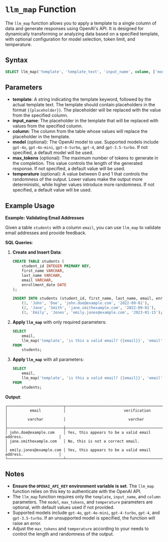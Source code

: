 # `llm_map` Function

The `llm_map` function allows you to apply a template to a single column of data and generate responses using OpenAI's API. It is designed for dynamically transforming or analyzing data based on a specified template, with optional configuration for model selection, token limit, and temperature.

## Syntax

```sql
SELECT llm_map('template', 'template_text', 'input_name', column, ['model', 'model_name'], ['max_tokens', token_count], ['temperature', temp_value]) AS result FROM table;
```

## Parameters

- **template**: A string indicating the template keyword, followed by the actual template text. The template should contain placeholders in the format `{{placeholder}}`. The placeholder will be replaced with the value from the specified column.
- **input_name**: The placeholder in the template that will be replaced with values from the specified column.
- **column**: The column from the table whose values will replace the placeholder in the template.
- **model** (optional): The OpenAI model to use. Supported models include `gpt-4o`, `gpt-4o-mini`, `gpt-4-turbo`, `gpt-4`, and `gpt-3.5-turbo`. If not specified, a default model will be used.
- **max_tokens** (optional): The maximum number of tokens to generate in the completion. This value controls the length of the generated response. If not specified, a default value will be used.
- **temperature** (optional): A value between 0 and 1 that controls the randomness of the output. Lower values make the output more deterministic, while higher values introduce more randomness. If not specified, a default value will be used.

## Example Usage

**Example: Validating Email Addresses**

Given a table `students` with a column `email`, you can use `llm_map` to validate email addresses and provide feedback.

**SQL Queries**:

1. **Create and Insert Data**:

    ```sql
    CREATE TABLE students (
        student_id INTEGER PRIMARY KEY,
        first_name VARCHAR,
        last_name VARCHAR,
        email VARCHAR,
        enrollment_date DATE
    );

    INSERT INTO students (student_id, first_name, last_name, email, enrollment_date) VALUES
        (1, 'John', 'Doe', 'john.doe@example.com', '2022-09-01'),
        (2, 'Jane', 'Smith', 'jane.smithexample.com', '2022-09-01'),
        (3, 'Emily', 'Jones', 'emily.jones@example.com', '2023-01-15');
    ```

2. **Apply `llm_map`** with only required parameters:

    ```sql
    SELECT
        email,
        llm_map('template', 'is this a valid email? {{email}}', 'email', email) AS verification
    FROM
        students;
    ```

3. **Apply `llm_map`** with all parameters:

    ```sql
    SELECT
        email,
        llm_map('template', 'is this a valid email? {{email}}', 'email', email, 'model', 'gpt-4o-mini', 'max_tokens', 100, 'temperature', 0.7) AS verification
    FROM
        students;
    ```

**Output**:

```
┌─────────────────────────┬───────────────────────────────────────────────────────────────┐
│          email          │                          verification                         │
│         varchar         │                            varchar                            │
├─────────────────────────┼───────────────────────────────────────────────────────────────┤
│ john.doe@example.com    │ Yes, this appears to be a valid email address.                │
│ jane.smithexample.com   │ No, this is not a correct email.                              │
│ emily.jones@example.com │ Yes, this appears to be a valid email address.                │
└─────────────────────────┴───────────────────────────────────────────────────────────────┘
```

## Notes

- **Ensure the `OPENAI_API_KEY` environment variable is set**. The `llm_map` function relies on this key to authenticate with the OpenAI API.
- The `llm_map` function requires only the `template`, `input_name`, and `column` parameters. The `model`, `max_tokens`, and `temperature` parameters are optional, with default values used if not provided.
- Supported models include `gpt-4o`, `gpt-4o-mini`, `gpt-4-turbo`, `gpt-4`, and `gpt-3.5-turbo`. If an unsupported model is specified, the function will raise an error.
- Adjust the `max_tokens` and `temperature` according to your needs to control the length and randomness of the output.
